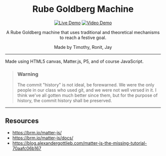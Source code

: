 <div align="center">

# Rube Goldberg Machine
[![Live Demo](https://img.shields.io/badge/Live%20Demo-active-green?style=for-the-badge)](https://timothy-gonzalez.com/rube-goldberg-machine/)
[![Video Demo](https://img.shields.io/badge/Video%20Demo-5%3A01-red?style=for-the-badge&logo=youtube)](https://youtu.be/VC8XEjUEASA)

A Rube Goldberg machine that uses traditional and theoretical mechanisms to reach a festive goal.

Made by Timothy, Ronit, Jay

</div>

---

Made using HTML5 canvas, Matter.js, P5, and of course JavaScript.

> ### Warning
> The commit "history" is not ideal, be forewarned. We were the only people in our class who used git, and we were not well versed in it. I think we've all gotten much better since them, but for the purpose of history, the commit history shall be preserved.

---

## Resources
* https://brm.io/matter-js/
* https://brm.io/matter-js/docs/
* https://blog.alexandergottlieb.com/matter-js-the-missing-tutorial-70aafc06b167
